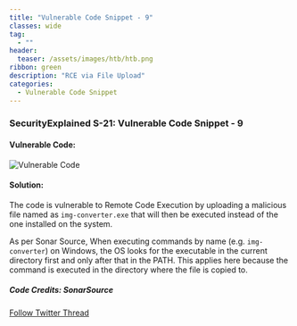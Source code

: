 ```yaml
---
title: "Vulnerable Code Snippet - 9"
classes: wide
tag: 
  - ""
header:
  teaser: /assets/images/htb/htb.png
ribbon: green
description: "RCE via File Upload"
categories:
  - Vulnerable Code Snippet
---
```

### SecurityExplained S-21: Vulnerable Code Snippet - 9

#### Vulnerable Code:

![Vulnerable Code](https://github.com/harsh-bothra/SecurityExplained/blob/main/media/code-9.jpg)

#### Solution:

The code is vulnerable to Remote Code Execution by uploading a malicious file named as `img-converter.exe` that will then be executed instead of the one installed on the system.

As per Sonar Source, When executing commands by name (e.g. `img-converter`) on Windows, the OS looks for the executable in the current directory first and only after that in the PATH. This applies here because the command is executed in the directory where the file is copied to.

##### Code Credits: SonarSource

[Follow Twitter Thread](https://twitter.com/harshbothra_/status/1484590293483945984?s=20&t=DGEwqEwXwFbWH0VXkOKVsQ)
